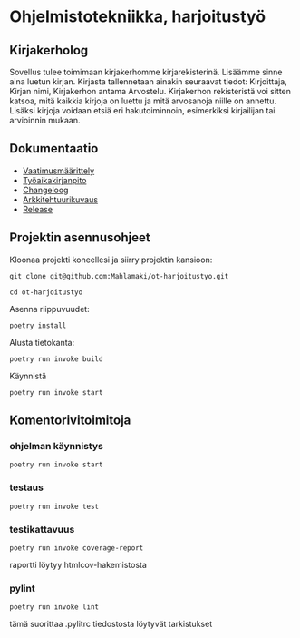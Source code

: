 # Ohjelmistotekniikka, harjoitustyö

## Kirjakerholog

Sovellus tulee toimimaan kirjakerhomme kirjarekisterinä. Lisäämme sinne aina luetun kirjan. Kirjasta tallennetaan ainakin seuraavat tiedot: Kirjoittaja, Kirjan nimi, Kirjakerhon antama Arvostelu. Kirjakerhon rekisteristä voi sitten katsoa, mitä kaikkia kirjoja on luettu ja mitä arvosanoja niille on annettu. Lisäksi kirjoja voidaan etsiä eri hakutoiminnoin, esimerkiksi kirjailijan tai arvioinnin mukaan.

## Dokumentaatio

- [Vaatimusmäärittely](./dokumentaatio/vaatimusmaarittely.md)
- [Työaikakirjanpito](./dokumentaatio/tuntikirjanpito.md)
- [Changeloog](./dokumentaatio/changelog.md)
- [Arkkitehtuurikuvaus](./dokumentaatio/arkkitehtuuri.md)
- [Release](https://github.com/Mahlamaki/ot-harjoitustyo/releases)
  
## Projektin asennusohjeet

Kloonaa projekti koneellesi ja siirry projektin kansioon:
```
git clone git@github.com:Mahlamaki/ot-harjoitustyo.git
```
```
cd ot-harjoitustyo
```

Asenna riippuvuudet:
```
poetry install
```

Alusta tietokanta:
```
poetry run invoke build
```

Käynnistä
```
poetry run invoke start
```

## Komentorivitoimitoja

### ohjelman käynnistys
```
poetry run invoke start
```

### testaus
```
poetry run invoke test
```

### testikattavuus
```
poetry run invoke coverage-report
```
raportti löytyy htmlcov-hakemistosta

### pylint
```
poetry run invoke lint
```
tämä suorittaa .pylitrc tiedostosta löytyvät tarkistukset
